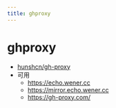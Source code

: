 ```yaml
---
title: ghproxy
---
```


# ghproxy

- [hunshcn/gh-proxy](https://github.com/hunshcn/gh-proxy)
- 可用
  - https://echo.wener.cc
  - https://mirror.echo.wener.cc
  - https://gh-proxy.com/
